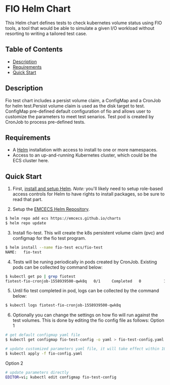 # FIO Helm Chart

This Helm chart defines tests to check kubernetes volume status using FIO tools, a tool that would be able to simulate a given I/O workload without resorting to writing a tailored test case.

## Table of Contents
* [Description](#description)
* [Requirements](#requirements)
* [Quick Start](#quick-start)

## Description

Fio test chart includes a persist volume claim, a ConfigMap and a CronJob for helm test.Persist volume claim is used as the disk target to test. ConfigMap pre-defined default configuration of fio and allows user to customize the parameters to meet test senarios. Test pod is created by CronJob to process pre-defined tests.

## Requirements

* A [Helm](https://helm.sh) installation with access to install to one or more namespaces.
* Access to an up-and-running Kubernetes cluster, which could be the ECS cluster here.

## Quick Start

1. First, [install and setup Helm](https://docs.helm.sh/using_helm/#quickstart).  *_Note:_* you'll likely need to setup role-based access controls for Helm to have rights to install packages, so be sure to read that part.

2. Setup the [EMCECS Helm Repository](https://github.com/EMCECS/charts).

```bash
$ helm repo add ecs https://emcecs.github.io/charts
$ helm repo update
```

3. Install fio-test. This will create the k8s persistent volume claim (pvc) and configmap for the fio test program.

```bash
$ helm install --name fio-test ecs/fio-test
NAME:   fio-test
```

4. Tests will be runing periodically in pods created by CronJob. Existing pods can be collected by command below:

```bash
$ kubectl get po | grep fiotest
fiotest-fio-cronjob-1558939500-qwk8q   0/1     Completed   0          12m
```

5. Until fio test completed in pod, logs can be collected by the command below:
```bash
$ kubectl logs fiotest-fio-cronjob-1558939500-qwk8q
```


6. Optionally you can change the settings on how fio will run against the test volumes. This is done by editing the fio config file as follows:
Option 1
```bash
# get default configmap yaml file
$ kubectl get configmap fio-test-config -o yaml > fio-test-config.yaml

# update customized parameters yaml file, it will take effect within 10s
$ kubectl apply -f fio-config.yaml

```

Option 2

```bash
# update parameters directly
EDITOR=vi; kubectl edit configmap fio-test-config
```